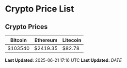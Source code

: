 # Crypto Price List

## Crypto Prices
| Bitcoin | Ethereum | Litecoin |
| ------- | -------- | -------- |
| $103540 | $2419.35 | $82.78 |
**Last Updated:** 2025-06-21 17:16 UTC
**Last Updated:** $DATE$
